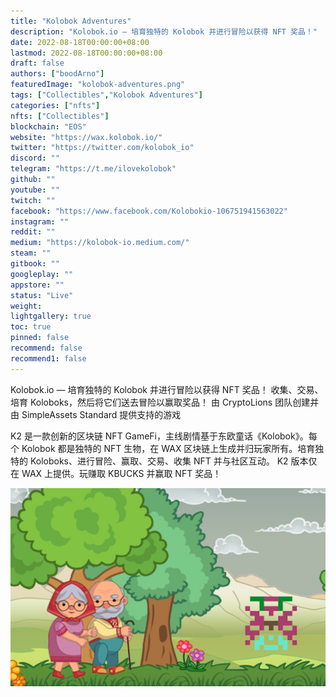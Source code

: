 ```yaml
---
title: "Kolobok Adventures"
description: "Kolobok.io — 培育独特的 Kolobok 并进行冒险以获得 NFT 奖品！"
date: 2022-08-18T00:00:00+08:00
lastmod: 2022-08-18T00:00:00+08:00
draft: false
authors: ["boodArno"]
featuredImage: "kolobok-adventures.png"
tags: ["Collectibles","Kolobok Adventures"]
categories: ["nfts"]
nfts: ["Collectibles"]
blockchain: "EOS"
website: "https://wax.kolobok.io/"
twitter: "https://twitter.com/kolobok_io"
discord: ""
telegram: "https://t.me/ilovekolobok"
github: ""
youtube: ""
twitch: ""
facebook: "https://www.facebook.com/Kolobokio-106751941563022"
instagram: ""
reddit: ""
medium: "https://kolobok-io.medium.com/"
steam: ""
gitbook: ""
googleplay: ""
appstore: ""
status: "Live"
weight: 
lightgallery: true
toc: true
pinned: false
recommend: false
recommend1: false
---
```

Kolobok.io — 培育独特的 Kolobok 并进行冒险以获得 NFT 奖品！
收集、交易、培育 Koloboks，然后将它们送去冒险以赢取奖品！
由 CryptoLions 团队创建并由 SimpleAssets Standard 提供支持的游戏

K2 是一款创新的区块链 NFT GameFi，主线剧情基于东欧童话《Kolobok》。每个 Kolobok 都是独特的 NFT 生物，在 WAX 区块链上生成并归玩家所有。培育独特的 Koloboks、进行冒险、赢取、交易、收集 NFT 并与社区互动。 K2 版本仅在 WAX 上提供。玩赚取 KBUCKS 并赢取 NFT 奖品！

![kolobokadventures-dapp-games-wax-image1_e092d700b5bc888880150d1d42870fc8](kolobokadventures-dapp-games-wax-image1_e092d700b5bc888880150d1d42870fc8.png)